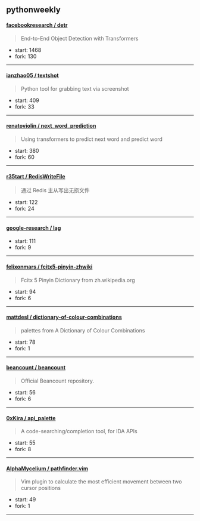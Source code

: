 ## pythonweekly

#### [facebookresearch / detr](https://github.com/facebookresearch/detr)

> End-to-End Object Detection with Transformers

+ start: 1468
+ fork: 130

----


#### [ianzhao05 / textshot](https://github.com/ianzhao05/textshot)

> Python tool for grabbing text via screenshot

+ start: 409
+ fork: 33

----


#### [renatoviolin / next_word_prediction](https://github.com/renatoviolin/next_word_prediction)

> Using transformers to predict next word and predict <mask> word

+ start: 380
+ fork: 60

----


#### [r35tart / RedisWriteFile](https://github.com/r35tart/RedisWriteFile)

> 通过 Redis 主从写出无损文件

+ start: 122
+ fork: 24

----


#### [google-research / lag](https://github.com/google-research/lag)

> 

+ start: 111
+ fork: 9

----


#### [felixonmars / fcitx5-pinyin-zhwiki](https://github.com/felixonmars/fcitx5-pinyin-zhwiki)

> Fcitx 5 Pinyin Dictionary from zh.wikipedia.org

+ start: 94
+ fork: 6

----


#### [mattdesl / dictionary-of-colour-combinations](https://github.com/mattdesl/dictionary-of-colour-combinations)

> palettes from A Dictionary of Colour Combinations

+ start: 78
+ fork: 1

----


#### [beancount / beancount](https://github.com/beancount/beancount)

> Official Beancount repository.

+ start: 56
+ fork: 6

----


#### [0xKira / api_palette](https://github.com/0xKira/api_palette)

> A code-searching/completion tool, for IDA APIs

+ start: 55
+ fork: 8

----


#### [AlphaMycelium / pathfinder.vim](https://github.com/AlphaMycelium/pathfinder.vim)

> Vim plugin to calculate the most efficient movement between two cursor positions

+ start: 49
+ fork: 1

----

